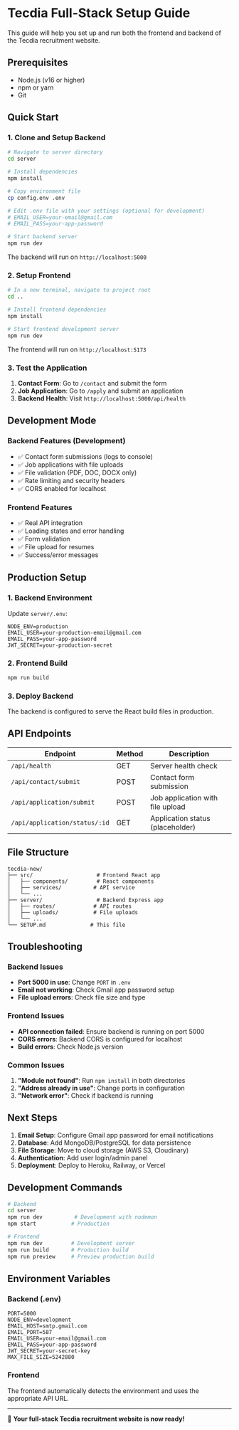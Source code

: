 # Tecdia Full-Stack Setup Guide

This guide will help you set up and run both the frontend and backend of the Tecdia recruitment website.

## Prerequisites

- Node.js (v16 or higher)
- npm or yarn
- Git

## Quick Start

### 1. Clone and Setup Backend

```bash
# Navigate to server directory
cd server

# Install dependencies
npm install

# Copy environment file
cp config.env .env

# Edit .env file with your settings (optional for development)
# EMAIL_USER=your-email@gmail.com
# EMAIL_PASS=your-app-password

# Start backend server
npm run dev
```

The backend will run on `http://localhost:5000`

### 2. Setup Frontend

```bash
# In a new terminal, navigate to project root
cd ..

# Install frontend dependencies
npm install

# Start frontend development server
npm run dev
```

The frontend will run on `http://localhost:5173`

### 3. Test the Application

1. **Contact Form**: Go to `/contact` and submit the form
2. **Job Application**: Go to `/apply` and submit an application
3. **Backend Health**: Visit `http://localhost:5000/api/health`

## Development Mode

### Backend Features (Development)
- ✅ Contact form submissions (logs to console)
- ✅ Job applications with file uploads
- ✅ File validation (PDF, DOC, DOCX only)
- ✅ Rate limiting and security headers
- ✅ CORS enabled for localhost

### Frontend Features
- ✅ Real API integration
- ✅ Loading states and error handling
- ✅ Form validation
- ✅ File upload for resumes
- ✅ Success/error messages

## Production Setup

### 1. Backend Environment
Update `server/.env`:
```env
NODE_ENV=production
EMAIL_USER=your-production-email@gmail.com
EMAIL_PASS=your-app-password
JWT_SECRET=your-production-secret
```

### 2. Frontend Build
```bash
npm run build
```

### 3. Deploy Backend
The backend is configured to serve the React build files in production.

## API Endpoints

| Endpoint | Method | Description |
|----------|--------|-------------|
| `/api/health` | GET | Server health check |
| `/api/contact/submit` | POST | Contact form submission |
| `/api/application/submit` | POST | Job application with file upload |
| `/api/application/status/:id` | GET | Application status (placeholder) |

## File Structure

```
tecdia-new/
├── src/                    # Frontend React app
│   ├── components/         # React components
│   ├── services/          # API service
│   └── ...
├── server/                 # Backend Express app
│   ├── routes/            # API routes
│   ├── uploads/           # File uploads
│   └── ...
└── SETUP.md              # This file
```

## Troubleshooting

### Backend Issues
- **Port 5000 in use**: Change `PORT` in `.env`
- **Email not working**: Check Gmail app password setup
- **File upload errors**: Check file size and type

### Frontend Issues
- **API connection failed**: Ensure backend is running on port 5000
- **CORS errors**: Backend CORS is configured for localhost
- **Build errors**: Check Node.js version

### Common Issues
1. **"Module not found"**: Run `npm install` in both directories
2. **"Address already in use"**: Change ports in configuration
3. **"Network error"**: Check if backend is running

## Next Steps

1. **Email Setup**: Configure Gmail app password for email notifications
2. **Database**: Add MongoDB/PostgreSQL for data persistence
3. **File Storage**: Move to cloud storage (AWS S3, Cloudinary)
4. **Authentication**: Add user login/admin panel
5. **Deployment**: Deploy to Heroku, Railway, or Vercel

## Development Commands

```bash
# Backend
cd server
npm run dev          # Development with nodemon
npm start           # Production

# Frontend
npm run dev         # Development server
npm run build       # Production build
npm run preview     # Preview production build
```

## Environment Variables

### Backend (.env)
```env
PORT=5000
NODE_ENV=development
EMAIL_HOST=smtp.gmail.com
EMAIL_PORT=587
EMAIL_USER=your-email@gmail.com
EMAIL_PASS=your-app-password
JWT_SECRET=your-secret-key
MAX_FILE_SIZE=5242880
```

### Frontend
The frontend automatically detects the environment and uses the appropriate API URL.

---

🎉 **Your full-stack Tecdia recruitment website is now ready!** 
